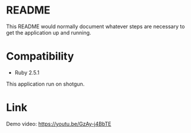 # README

This README would normally document whatever steps are necessary to get the
application up and running.

# Compatibility

* Ruby 2.5.1

This application run on shotgun.

# Link

Demo video: https://youtu.be/GzAy-j4BbTE